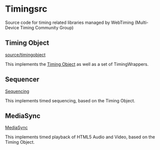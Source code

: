 # Timingsrc

Source code for timing related libraries managed by WebTiming (Multi-Device Timing Community Group)

## Timing Object

[source/timingobject](source/timingobject)

This implements the [Timing Object](https://github.com/webtiming/timingobject) as well as a set of TimingWrappers. 

## Sequencer

[Sequencing](source/sequencing)

This implements timed sequencing, based on the Timing Object.

## MediaSync

[MediaSync](source/mediasync)

This implements timed playback of HTML5 Audio and Video, based on the Timing Object.